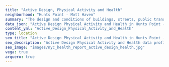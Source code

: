```yaml
---
title: "Active Design, Physical Activity and Health"
neighborhood: "Hunts Point - Mott Haven"
summary: "The design and conditions of buildings, streets, public transportation and parks influence physical activity, use of active transportation and other healthy behavior. A neighborhood's features can also impact the safety of its residents."
data_json: "Active Design Physical Activity and Health in Hunts Point - Mott Haven"
content_yml: "Active_Design_Physical_Activity_and_Health"
type: location
seo_title: "Active Design Physical Activity and Health in Hunts Point - Mott Haven"
seo_description: "Active Design Physical Activity and Health data profile for the Hunts Point - Mott Haven neighborhood of NYC."
seo_image: "images/nyc_health_report_active_design_health.jpg"
vega: true
arquero: true
---
```

